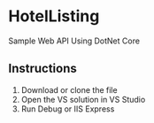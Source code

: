 # HotelListing
Sample Web API Using DotNet Core
## Instructions
1. Download or clone the file
2. Open the VS solution in VS Studio
3. Run Debug or IIS Express
